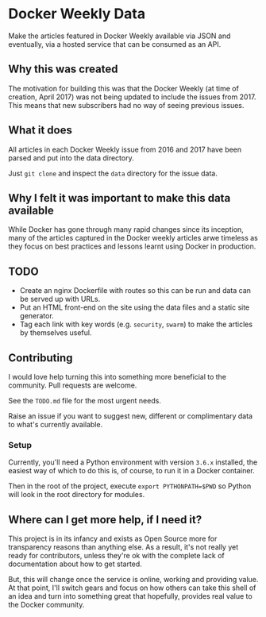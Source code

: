 # Docker Weekly Data

Make the articles featured in Docker Weekly available via JSON and eventually, via a hosted service that can be consumed as an API.

## Why this was created

The motivation for building this was that the Docker Weekly (at time of creation, April 2017) was not being updated
to include the issues from 2017. This means that new subscribers had no way of seeing previous issues.

## What it does

All articles in each Docker Weekly issue from 2016 and 2017 have been parsed and put into the data directory.

Just `git clone` and inspect the `data` directory for the issue data.

## Why I felt it was important to make this data available

While Docker has gone through many rapid changes since its inception, many of the articles captured in the Docker weekly
articles arwe timeless as they focus on best practices and lessons learnt using Docker in production.

## TODO
 
- Create an nginx Dockerfile with routes so this can be run and data can be served up with URLs.
- Put an HTML front-end on the site using the data files and a static site generator.
- Tag each link with key words (e.g. `security`, `swarm`) to make the articles by themselves useful.
 
## Contributing

I would love help turning this into something more beneficial to the community. Pull requests are welcome.

See the `TODO.md` file for the most urgent needs.

Raise an issue if you want to suggest new, different or complimentary data to what's currently available.

### Setup

Currently, you'll need a Python environment with version `3.6.x` installed, the easiest way of which to do this is, of
 course, to run it in a Docker container.

Then in the root of the project, execute `export PYTHONPATH=$PWD` so Python will look in the root directory for modules.
 
## Where can I get more help, if I need it?

This project is in its infancy and exists as Open Source more for transparency reasons than anything else. As a result, it's not really yet ready for contributors, unless they're ok with the complete lack of documentation about how to get started.

But, this will change once the service is online, working and providing value. At that point, I'll switch gears and focus on how others can take this shell of an idea and turn into something great that hopefully, provides real value to the Docker community.
